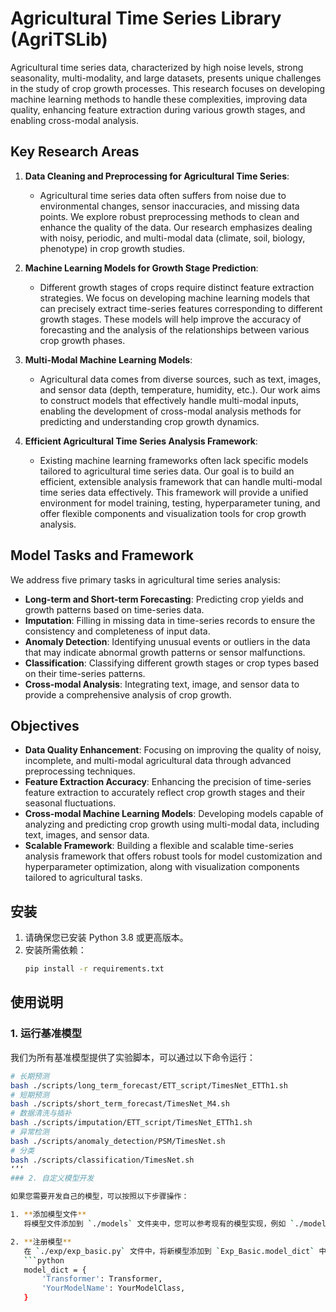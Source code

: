 # Agricultural Time Series Library (AgriTSLib)

Agricultural time series data, characterized by high noise levels, strong seasonality, multi-modality, and large datasets, presents unique challenges in the study of crop growth processes. This research focuses on developing machine learning methods to handle these complexities, improving data quality, enhancing feature extraction during various growth stages, and enabling cross-modal analysis.

## Key Research Areas

1. **Data Cleaning and Preprocessing for Agricultural Time Series**:
   - Agricultural time series data often suffers from noise due to environmental changes, sensor inaccuracies, and missing data points. We explore robust preprocessing methods to clean and enhance the quality of the data. Our research emphasizes dealing with noisy, periodic, and multi-modal data (climate, soil, biology, phenotype) in crop growth studies.

2. **Machine Learning Models for Growth Stage Prediction**:
   - Different growth stages of crops require distinct feature extraction strategies. We focus on developing machine learning models that can precisely extract time-series features corresponding to different growth stages. These models will help improve the accuracy of forecasting and the analysis of the relationships between various crop growth phases.

3. **Multi-Modal Machine Learning Models**:
   - Agricultural data comes from diverse sources, such as text, images, and sensor data (depth, temperature, humidity, etc.). Our work aims to construct models that effectively handle multi-modal inputs, enabling the development of cross-modal analysis methods for predicting and understanding crop growth dynamics.

4. **Efficient Agricultural Time Series Analysis Framework**:
   - Existing machine learning frameworks often lack specific models tailored to agricultural time series data. Our goal is to build an efficient, extensible analysis framework that can handle multi-modal time series data effectively. This framework will provide a unified environment for model training, testing, hyperparameter tuning, and offer flexible components and visualization tools for crop growth analysis.

## Model Tasks and Framework

We address five primary tasks in agricultural time series analysis: 
- **Long-term and Short-term Forecasting**: Predicting crop yields and growth patterns based on time-series data.
- **Imputation**: Filling in missing data in time-series records to ensure the consistency and completeness of input data.
- **Anomaly Detection**: Identifying unusual events or outliers in the data that may indicate abnormal growth patterns or sensor malfunctions.
- **Classification**: Classifying different growth stages or crop types based on their time-series patterns.
- **Cross-modal Analysis**: Integrating text, image, and sensor data to provide a comprehensive analysis of crop growth.

## Objectives

- **Data Quality Enhancement**: Focusing on improving the quality of noisy, incomplete, and multi-modal agricultural data through advanced preprocessing techniques.
- **Feature Extraction Accuracy**: Enhancing the precision of time-series feature extraction to accurately reflect crop growth stages and their seasonal fluctuations.
- **Cross-modal Machine Learning Models**: Developing models capable of analyzing and predicting crop growth using multi-modal data, including text, images, and sensor data.
- **Scalable Framework**: Building a flexible and scalable time-series analysis framework that offers robust tools for model customization and hyperparameter optimization, along with visualization components tailored to agricultural tasks.



## 安装

1. 请确保您已安装 Python 3.8 或更高版本。
2. 安装所需依赖：
   ```bash
   pip install -r requirements.txt
   
## 使用说明

### 1. 运行基准模型

我们为所有基准模型提供了实验脚本，可以通过以下命令运行：

```bash
# 长期预测
bash ./scripts/long_term_forecast/ETT_script/TimesNet_ETTh1.sh
# 短期预测
bash ./scripts/short_term_forecast/TimesNet_M4.sh
# 数据清洗与插补
bash ./scripts/imputation/ETT_script/TimesNet_ETTh1.sh
# 异常检测
bash ./scripts/anomaly_detection/PSM/TimesNet.sh
# 分类
bash ./scripts/classification/TimesNet.sh
‘’‘
### 2. 自定义模型开发

如果您需要开发自己的模型，可以按照以下步骤操作：

1. **添加模型文件**  
   将模型文件添加到 `./models` 文件夹中，您可以参考现有的模型实现，例如 `./models/Transformer.py`。

2. **注册模型**  
   在 `./exp/exp_basic.py` 文件中，将新模型添加到 `Exp_Basic.model_dict` 中。例如：
   ```python
   model_dict = {
       'Transformer': Transformer,
       'YourModelName': YourModelClass,
   }
